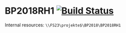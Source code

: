 # BP2018RH1 [![Build Status](https://travis-ci.com/hpi-swa-lab/BP2018RH1.svg?token=CXMXJGPFtyQQofZ6kGfC&branch=master)](https://travis-ci.com/hpi-swa-lab/BP2018RH1)

Internal resources: `\\FS23\projekte$\BP2018\BP2018RH1`
